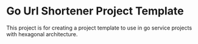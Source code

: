 # Go Url Shortener Project Template
This project is for creating a project template to use in go service projects with hexagonal architecture.
